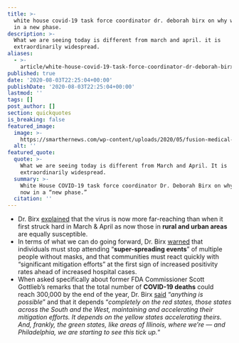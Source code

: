 ```yaml
---
title: >-
  white house covid-19 task force coordinator dr. deborah birx on why we're now
  in a new phase.
description: >-
  What we are seeing today is different from march and april. it is
  extraordinarily widespread.
aliases:
  - >-
    article/white-house-covid-19-task-force-coordinator-dr-deborah-birx-on-why-were-now-in-a-new-phase/
published: true
date: '2020-08-03T22:25:04+00:00'
publishDate: '2020-08-03T22:25:04+00:00'
lastmod: ''
tags: []
post_author: []
section: quickquotes
is_breaking: false
featured_image:
  image: >-
    https://smarthernews.com/wp-content/uploads/2020/05/fusion-medical-animation-rnr8D3FNUNY-unsplash-1-min-1024x576.jpg
  alt: ''
featured_quote:
  quote: >-
    What we are seeing today is different from March and April. It is
    extraordinarily widespread.
  summary: >-
    White House COVID-19 task force coordinator Dr. Deborah Birx on why we’re
    now in a “new phase.”
  citation: ''
---
```

*   Dr. Birx [explained](\"https://www.cnn.com/videos/politics/2020/08/02/sotu-birx-on-virus.cnn\") that the virus is now more far-reaching than when it first struck hard in March & April as now those in **rural and urban areas** are equally susceptible.
*   In terms of what we can do going forward, Dr. Birx [warned](\"http://transcripts.cnn.com/TRANSCRIPTS/2008/02/sotu.01.html\") that individuals must stop attending “**super-spreading events**” of multiple people without masks, and that communities must react quickly with “significant mitigation efforts” at the first sign of increased positivity rates ahead of increased hospital cases.
*   When asked specifically about former FDA Commissioner Scott Gottlieb’s remarks that the total number of **COVID-19 deaths** could reach 300,000 by the end of the year, Dr. Birx [said](\"http://transcripts.cnn.com/TRANSCRIPTS/2008/02/sotu.01.html\") “_anything is possible_” and that it depends “_completely on the red states, those states across the South and the West, maintaining and accelerating their mitigation efforts. It depends on the yellow states accelerating theirs. And, frankly, the green states, like areas of Illinois, where we’re — and Philadelphia, we are starting to see this tick up._“